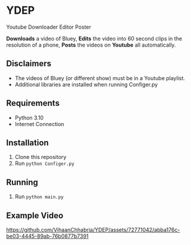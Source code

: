 # YDEP
Youtube Downloader Editor Poster

**Downloads** a video of Bluey, **Edits** the video into 60 second clips in the resolution of a phone, **Posts** the videos on **Youtube** all automatically.

## Disclaimers

- The videos of Bluey (or different show) must be in a Youtube playlist.
- Additional libraries are installed when running Configer.py

## Requirements

- Python 3.10
- Internet Connection

## Installation

1. Clone this repository
2. Run `python Configer.py`

## Running
1. Run `python main.py`

## Example Video

https://github.com/VihaanChhabria/YDEP/assets/72771042/abba176c-be03-4445-89ab-76b0877b7391

